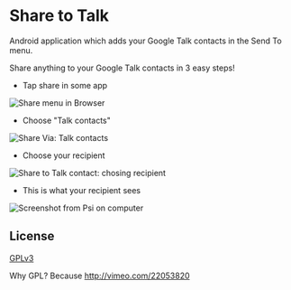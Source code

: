 Share to Talk
=============

Android application which adds your Google Talk contacts in the
Send To menu. 

Share anything to your Google Talk contacts in 3 easy steps!

* Tap share in some app

![Share menu in Browser](http://sharetotalk.gdr.name/share-to-gtalk-1.png)

* Choose "Talk contacts"

![Share Via: Talk contacts](http://sharetotalk.gdr.name/share-to-gtalk-2.png)

* Choose your recipient

![Share to Talk contact: chosing recipient](http://sharetotalk.gdr.name/share-to-gtalk-3.png)

* This is what your recipient sees

![Screenshot from Psi on computer](http://sharetotalk.gdr.name/share-to-gtalk-4.png)

License
-------

[GPLv3](http://www.gnu.org/copyleft/gpl.html)

Why GPL? Because http://vimeo.com/22053820
